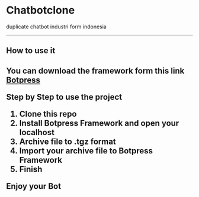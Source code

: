 # Chatbotclone
duplicate chatbot industri form indonesia
<hr>
<b><h2> How to use it<h2></b>
<p>You can download the framework form this link <a href="https://botpress.com/">Botpress</a> </p> 


<p>Step by Step to use the project</p>
<ol>
<li>Clone this repo</li>
<li>Install Botpress Framework and open your localhost</li>
<li>Archive file to .tgz format</li>
<li>Import your archive file to Botpress Framework</li>
<li>Finish</li>
</ol>
<p>Enjoy your Bot</p>

